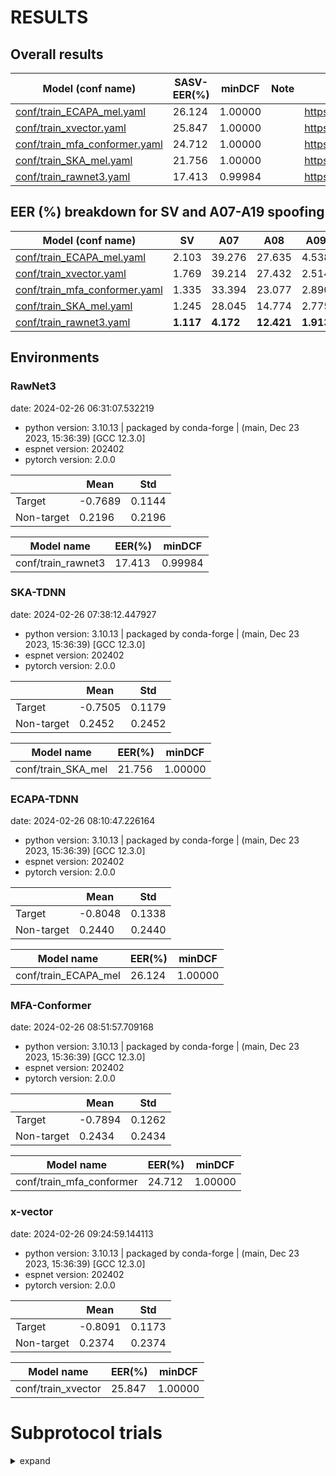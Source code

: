 # RESULTS
## Overall results

| Model (conf name) | SASV-EER(%) | minDCF | Note | Huggingface |
|---|---|---|---|---|
| [conf/train_ECAPA_mel.yaml](conf/train_ECAPA_mel.yaml) | 26.124 | 1.00000 | | https://huggingface.co/espnet/voxcelebs12_ecapa_mel |
| [conf/train_xvector.yaml](conf/train_xvector.yaml) | 25.847 | 1.00000 | | https://huggingface.co/espnet/voxcelebs12_xvector_mel |
| [conf/train_mfa_conformer.yaml](conf/train_mfa_conformer.yaml) | 24.712	 | 1.00000 | | https://huggingface.co/espnet/voxcelebs12_mfaconformer_mel |
| [conf/train_SKA_mel.yaml](conf/train_SKA_mel.yaml) | 21.756 | 1.00000 | | https://huggingface.co/espnet/voxcelebs12_ska_mel |
| [conf/train_rawnet3.yaml](conf/train_rawnet3.yaml) | 17.413 | 0.99984 | | https://huggingface.co/espnet/voxcelebs12_rawnet3 |

## EER (%) breakdown for SV and A07-A19 spoofing

| Model (conf name) | SV | A07 | A08 | A09 | A10 | A11 | A12 | A13 | A14 | A15 | A16 | A17 | A18 | A19 |
|---|---|---|---|---|---|---|---|---|---|---|---|---|---|---|
| [conf/train_ECAPA_mel.yaml](conf/train_ECAPA_mel.yaml) | 2.103 |39.276 | 27.635| 4.538 |51.974|51.669|42.737|18.566|39.907|44.488|57.530|3.154|3.762|7.184|
| [conf/train_xvector.yaml](conf/train_xvector.yaml) |1.769| 39.214 |27.432 | 2.514 |52.514|49.389|44.618|19.292|40.521|42.593|59.702|2.551|3.948|9.255|
| [conf/train_mfa_conformer.yaml](conf/train_mfa_conformer.yaml) |1.335|33.394|23.077|2.890|52.666|47.561|43.529|17.952|37.281|43.128|59.106|2.570|2.259|6.108|
| [conf/train_SKA_mel.yaml](conf/train_SKA_mel.yaml) | 1.245 | 28.045 | 14.774 |2.775|__49.013__| 45.645 |__37.654__|__10.501__|30.057|__38.585__|55.800 |__1.546__|__1.770__| 4.097 |
| [conf/train_rawnet3.yaml](conf/train_rawnet3.yaml) |__1.117__|__4.172__|__12.421__|__1.913__|50.204|__43.333__|39.438|12.272|__27.002__|39.296|__13.948__|1.791|2.177|__1.079__

## Environments

### RawNet3
date: 2024-02-26 06:31:07.532219

- python version: 3.10.13 | packaged by conda-forge | (main, Dec 23 2023, 15:36:39) [GCC 12.3.0]
- espnet version: 202402
- pytorch version: 2.0.0

| | Mean | Std |
|---|---|---|
| Target | -0.7689 | 0.1144 |
| Non-target | 0.2196 | 0.2196 |

| Model name | EER(%) | minDCF |
|---|---|---|
| conf/train_rawnet3 | 17.413 | 0.99984 |

### SKA-TDNN
date: 2024-02-26 07:38:12.447927

- python version: 3.10.13 | packaged by conda-forge | (main, Dec 23 2023, 15:36:39) [GCC 12.3.0]
- espnet version: 202402
- pytorch version: 2.0.0

| | Mean | Std |
|---|---|---|
| Target | -0.7505 | 0.1179 |
| Non-target | 0.2452 | 0.2452 |

| Model name | EER(%) | minDCF |
|---|---|---|
| conf/train_SKA_mel | 21.756 | 1.00000 |

### ECAPA-TDNN
date: 2024-02-26 08:10:47.226164

- python version: 3.10.13 | packaged by conda-forge | (main, Dec 23 2023, 15:36:39) [GCC 12.3.0]
- espnet version: 202402
- pytorch version: 2.0.0

| | Mean | Std |
|---|---|---|
| Target | -0.8048 | 0.1338 |
| Non-target | 0.2440 | 0.2440 |

| Model name | EER(%) | minDCF |
|---|---|---|
| conf/train_ECAPA_mel | 26.124 | 1.00000 |

### MFA-Conformer
date: 2024-02-26 08:51:57.709168

- python version: 3.10.13 | packaged by conda-forge | (main, Dec 23 2023, 15:36:39) [GCC 12.3.0]
- espnet version: 202402
- pytorch version: 2.0.0

| | Mean | Std |
|---|---|---|
| Target | -0.7894 | 0.1262 |
| Non-target | 0.2434 | 0.2434 |

| Model name | EER(%) | minDCF |
|---|---|---|
| conf/train_mfa_conformer | 24.712 | 1.00000 |

### x-vector
date: 2024-02-26 09:24:59.144113

- python version: 3.10.13 | packaged by conda-forge | (main, Dec 23 2023, 15:36:39) [GCC 12.3.0]
- espnet version: 202402
- pytorch version: 2.0.0

| | Mean | Std |
|---|---|---|
| Target | -0.8091 | 0.1173 |
| Non-target | 0.2374 | 0.2374 |

| Model name | EER(%) | minDCF |
|---|---|---|
| conf/train_xvector | 25.847 | 1.00000 |

# Subprotocol trials
<details><summary>expand</summary>

## RawNet3

### SV
date: 2024-02-27 11:15:36.088677

- python version: 3.10.13 | packaged by conda-forge | (main, Dec 23 2023, 15:36:39) [GCC 12.3.0]
- espnet version: 202402
- pytorch version: 2.0.0

| | Mean | Std |
|---|---|---|
| Target | -0.7689 | 0.1144 |
| Non-target | 0.0964 | 0.0964 |

| Model name | EER(%) | minDCF |
|---|---|---|
| conf/train_rawnet3 | 1.117 | 0.04894 |

### A07
date: 2024-02-27 11:53:35.503210

- python version: 3.10.13 | packaged by conda-forge | (main, Dec 23 2023, 15:36:39) [GCC 12.3.0]
- espnet version: 202402
- pytorch version: 2.0.0

| | Mean | Std |
|---|---|---|
| Target | -0.7689 | 0.1144 |
| Non-target | 0.0781 | 0.0781 |

| Model name | EER(%) | minDCF |
|---|---|---|
| conf/train_rawnet3 | 4.172 | 0.14652 |
### A08
date: 2024-02-27 12:02:01.602488

- python version: 3.10.13 | packaged by conda-forge | (main, Dec 23 2023, 15:36:39) [GCC 12.3.0]
- espnet version: 202402
- pytorch version: 2.0.0

| | Mean | Std |
|---|---|---|
| Target | -0.7689 | 0.1144 |
| Non-target | 0.1206 | 0.1206 |

| Model name | EER(%) | minDCF |
|---|---|---|
| conf/train_rawnet3 | 12.421 | 0.55514 |
### A09
date: 2024-02-27 12:09:55.437283

- python version: 3.10.13 | packaged by conda-forge | (main, Dec 23 2023, 15:36:39) [GCC 12.3.0]
- espnet version: 202402
- pytorch version: 2.0.0

| | Mean | Std |
|---|---|---|
| Target | -0.7689 | 0.1144 |
| Non-target | 0.0966 | 0.0966 |

| Model name | EER(%) | minDCF |
|---|---|---|
| conf/train_rawnet3 | 1.913 | 0.09700 |
### A10
date: 2024-02-27 12:15:25.247395

- python version: 3.10.13 | packaged by conda-forge | (main, Dec 23 2023, 15:36:39) [GCC 12.3.0]
- espnet version: 202402
- pytorch version: 2.0.0

| | Mean | Std |
|---|---|---|
| Target | -0.7689 | 0.1144 |
| Non-target | 0.1326 | 0.1326 |

| Model name | EER(%) | minDCF |
|---|---|---|
| conf/train_rawnet3 | 50.204 | 1.00000 |
### A11
date: 2024-02-27 12:20:42.451489

- python version: 3.10.13 | packaged by conda-forge | (main, Dec 23 2023, 15:36:39) [GCC 12.3.0]
- espnet version: 202402
- pytorch version: 2.0.0

| | Mean | Std |
|---|---|---|
| Target | -0.7689 | 0.1144 |
| Non-target | 0.1273 | 0.1273 |

| Model name | EER(%) | minDCF |
|---|---|---|
| conf/train_rawnet3 | 43.333 | 0.99851 |
### A12
date: 2024-02-27 12:25:56.069889

- python version: 3.10.13 | packaged by conda-forge | (main, Dec 23 2023, 15:36:39) [GCC 12.3.0]
- espnet version: 202402
- pytorch version: 2.0.0

| | Mean | Std |
|---|---|---|
| Target | -0.7689 | 0.1144 |
| Non-target | 0.1282 | 0.1282 |

| Model name | EER(%) | minDCF |
|---|---|---|
| conf/train_rawnet3 | 39.438 | 0.99851 |
### A13
date: 2024-02-27 12:31:42.769969

- python version: 3.10.13 | packaged by conda-forge | (main, Dec 23 2023, 15:36:39) [GCC 12.3.0]
- espnet version: 202402
- pytorch version: 2.0.0

| | Mean | Std |
|---|---|---|
| Target | -0.7689 | 0.1144 |
| Non-target | 0.1019 | 0.1019 |

| Model name | EER(%) | minDCF |
|---|---|---|
| conf/train_rawnet3 | 12.272 | 0.48230 |
### A14
date: 2024-02-27 12:37:12.244739

- python version: 3.10.13 | packaged by conda-forge | (main, Dec 23 2023, 15:36:39) [GCC 12.3.0]
- espnet version: 202402
- pytorch version: 2.0.0

| | Mean | Std |
|---|---|---|
| Target | -0.7689 | 0.1144 |
| Non-target | 0.1126 | 0.1126 |

| Model name | EER(%) | minDCF |
|---|---|---|
| conf/train_rawnet3 | 27.002 | 0.97394 |
### A15
date: 2024-02-27 12:42:15.843638

- python version: 3.10.13 | packaged by conda-forge | (main, Dec 23 2023, 15:36:39) [GCC 12.3.0]
- espnet version: 202402
- pytorch version: 2.0.0

| | Mean | Std |
|---|---|---|
| Target | -0.7689 | 0.1144 |
| Non-target | 0.1094 | 0.1094 |

| Model name | EER(%) | minDCF |
|---|---|---|
| conf/train_rawnet3 | 39.296 | 0.99646 |
### A16
date: 2024-02-27 12:47:57.103611

- python version: 3.10.13 | packaged by conda-forge | (main, Dec 23 2023, 15:36:39) [GCC 12.3.0]
- espnet version: 202402
- pytorch version: 2.0.0

| | Mean | Std |
|---|---|---|
| Target | -0.7689 | 0.1144 |
| Non-target | 0.1018 | 0.1018 |

| Model name | EER(%) | minDCF |
|---|---|---|
| conf/train_rawnet3 | 13.948 | 0.70038 |
### A17
date: 2024-02-27 12:53:02.348708

- python version: 3.10.13 | packaged by conda-forge | (main, Dec 23 2023, 15:36:39) [GCC 12.3.0]
- espnet version: 202402
- pytorch version: 2.0.0

| | Mean | Std |
|---|---|---|
| Target | -0.7689 | 0.1144 |
| Non-target | 0.1042 | 0.1042 |

| Model name | EER(%) | minDCF |
|---|---|---|
| conf/train_rawnet3 | 1.791 | 0.08008 |
### A18
date: 2024-02-27 12:58:24.712830

- python version: 3.10.13 | packaged by conda-forge | (main, Dec 23 2023, 15:36:39) [GCC 12.3.0]
- espnet version: 202402
- pytorch version: 2.0.0

| | Mean | Std |
|---|---|---|
| Target | -0.7689 | 0.1144 |
| Non-target | 0.0986 | 0.0986 |

| Model name | EER(%) | minDCF |
|---|---|---|
| conf/train_rawnet3 | 2.177 | 0.09191 |
### A19
date: 2024-02-27 13:03:33.379022

- python version: 3.10.13 | packaged by conda-forge | (main, Dec 23 2023, 15:36:39) [GCC 12.3.0]
- espnet version: 202402
- pytorch version: 2.0.0

| | Mean | Std |
|---|---|---|
| Target | -0.7689 | 0.1144 |
| Non-target | 0.0809 | 0.0809 |

| Model name | EER(%) | minDCF |
|---|---|---|
| conf/train_rawnet3 | 1.079 | 0.06626 |

## SKA-TDNN

### SV
date: 2024-02-27 13:17:37.638194

- python version: 3.10.13 | packaged by conda-forge | (main, Dec 23 2023, 15:36:39) [GCC 12.3.0]
- espnet version: 202402
- pytorch version: 2.0.0

| | Mean | Std |
|---|---|---|
| Target | -0.7505 | 0.1179 |
| Non-target | 0.0997 | 0.0997 |

| Model name | EER(%) | minDCF |
|---|---|---|
| conf/train_SKA_mel | 1.245 | 0.06959 |
### A07
date: 2024-02-27 13:39:52.524862

- python version: 3.10.13 | packaged by conda-forge | (main, Dec 23 2023, 15:36:39) [GCC 12.3.0]
- espnet version: 202402
- pytorch version: 2.0.0

| | Mean | Std |
|---|---|---|
| Target | -0.7505 | 0.1179 |
| Non-target | 0.1156 | 0.1156 |

| Model name | EER(%) | minDCF |
|---|---|---|
| conf/train_SKA_mel | 28.045 | 0.87993 |
### A08
date: 2024-02-27 13:47:13.719990

- python version: 3.10.13 | packaged by conda-forge | (main, Dec 23 2023, 15:36:39) [GCC 12.3.0]
- espnet version: 202402
- pytorch version: 2.0.0

| | Mean | Std |
|---|---|---|
| Target | -0.7505 | 0.1179 |
| Non-target | 0.1101 | 0.1101 |

| Model name | EER(%) | minDCF |
|---|---|---|
| conf/train_SKA_mel | 14.774 | 0.58913 |
### A09
date: 2024-02-27 13:54:41.520466

- python version: 3.10.13 | packaged by conda-forge | (main, Dec 23 2023, 15:36:39) [GCC 12.3.0]
- espnet version: 202402
- pytorch version: 2.0.0

| | Mean | Std |
|---|---|---|
| Target | -0.7505 | 0.1179 |
| Non-target | 0.1038 | 0.1038 |

| Model name | EER(%) | minDCF |
|---|---|---|
| conf/train_SKA_mel | 2.775 | 0.12594 |
### A10
date: 2024-02-27 14:01:47.901840

- python version: 3.10.13 | packaged by conda-forge | (main, Dec 23 2023, 15:36:39) [GCC 12.3.0]
- espnet version: 202402
- pytorch version: 2.0.0

| | Mean | Std |
|---|---|---|
| Target | -0.7505 | 0.1179 |
| Non-target | 0.1370 | 0.1370 |

| Model name | EER(%) | minDCF |
|---|---|---|
| conf/train_SKA_mel | 49.013 | 0.99981 |
### A11
date: 2024-02-27 14:09:13.161921

- python version: 3.10.13 | packaged by conda-forge | (main, Dec 23 2023, 15:36:39) [GCC 12.3.0]
- espnet version: 202402
- pytorch version: 2.0.0

| | Mean | Std |
|---|---|---|
| Target | -0.7505 | 0.1179 |
| Non-target | 0.1331 | 0.1331 |

| Model name | EER(%) | minDCF |
|---|---|---|
| conf/train_SKA_mel | 45.645 | 0.99814 |
### A12
date: 2024-02-27 14:16:24.912623

- python version: 3.10.13 | packaged by conda-forge | (main, Dec 23 2023, 15:36:39) [GCC 12.3.0]
- espnet version: 202402
- pytorch version: 2.0.0

| | Mean | Std |
|---|---|---|
| Target | -0.7505 | 0.1179 |
| Non-target | 0.1411 | 0.1411 |

| Model name | EER(%) | minDCF |
|---|---|---|
| conf/train_SKA_mel | 37.654 | 0.99902 |
### A13
date: 2024-02-27 14:23:29.051876

- python version: 3.10.13 | packaged by conda-forge | (main, Dec 23 2023, 15:36:39) [GCC 12.3.0]
- espnet version: 202402
- pytorch version: 2.0.0

| | Mean | Std |
|---|---|---|
| Target | -0.7505 | 0.1179 |
| Non-target | 0.1209 | 0.1209 |

| Model name | EER(%) | minDCF |
|---|---|---|
| conf/train_SKA_mel | 10.501 | 0.48012 |
### A14
date: 2024-02-27 14:31:26.798849

- python version: 3.10.13 | packaged by conda-forge | (main, Dec 23 2023, 15:36:39) [GCC 12.3.0]
- espnet version: 202402
- pytorch version: 2.0.0

| | Mean | Std |
|---|---|---|
| Target | -0.7505 | 0.1179 |
| Non-target | 0.1231 | 0.1231 |

| Model name | EER(%) | minDCF |
|---|---|---|
| conf/train_SKA_mel | 30.057 | 0.98078 |
### A15
date: 2024-02-27 14:38:11.396463

- python version: 3.10.13 | packaged by conda-forge | (main, Dec 23 2023, 15:36:39) [GCC 12.3.0]
- espnet version: 202402
- pytorch version: 2.0.0

| | Mean | Std |
|---|---|---|
| Target | -0.7505 | 0.1179 |
| Non-target | 0.1186 | 0.1186 |

| Model name | EER(%) | minDCF |
|---|---|---|
| conf/train_SKA_mel | 38.585 | 0.99590 |
### A16
date: 2024-02-27 14:45:03.819763

- python version: 3.10.13 | packaged by conda-forge | (main, Dec 23 2023, 15:36:39) [GCC 12.3.0]
- espnet version: 202402
- pytorch version: 2.0.0

| | Mean | Std |
|---|---|---|
| Target | -0.7505 | 0.1179 |
| Non-target | 0.1287 | 0.1287 |

| Model name | EER(%) | minDCF |
|---|---|---|
| conf/train_SKA_mel | 55.800 | 1.00000 |
### A17
date: 2024-02-27 14:51:48.948318

- python version: 3.10.13 | packaged by conda-forge | (main, Dec 23 2023, 15:36:39) [GCC 12.3.0]
- espnet version: 202402
- pytorch version: 2.0.0

| | Mean | Std |
|---|---|---|
| Target | -0.7505 | 0.1179 |
| Non-target | 0.1059 | 0.1059 |

| Model name | EER(%) | minDCF |
|---|---|---|
| conf/train_SKA_mel | 1.546 | 0.09163 |
### A18
date: 2024-02-27 14:59:00.361763

- python version: 3.10.13 | packaged by conda-forge | (main, Dec 23 2023, 15:36:39) [GCC 12.3.0]
- espnet version: 202402
- pytorch version: 2.0.0

| | Mean | Std |
|---|---|---|
| Target | -0.7505 | 0.1179 |
| Non-target | 0.0976 | 0.0976 |

| Model name | EER(%) | minDCF |
|---|---|---|
| conf/train_SKA_mel | 1.770 | 0.11161 |
### A19
date: 2024-02-27 15:05:46.297891

- python version: 3.10.13 | packaged by conda-forge | (main, Dec 23 2023, 15:36:39) [GCC 12.3.0]
- espnet version: 202402
- pytorch version: 2.0.0

| | Mean | Std |
|---|---|---|
| Target | -0.7505 | 0.1179 |
| Non-target | 0.1128 | 0.1128 |

| Model name | EER(%) | minDCF |
|---|---|---|
| conf/train_SKA_mel | 4.097 | 0.26304 |

## ECAPA-TDNN

### SV
date: 2024-02-27 15:20:39.941932

- python version: 3.10.13 | packaged by conda-forge | (main, Dec 23 2023, 15:36:39) [GCC 12.3.0]
- espnet version: 202402
- pytorch version: 2.0.0

| | Mean | Std |
|---|---|---|
| Target | -0.8048 | 0.1338 |
| Non-target | 0.0938 | 0.0938 |

| Model name | EER(%) | minDCF |
|---|---|---|
| conf/train_ECAPA_mel | 2.103 | 0.11360 |
### A07
date: 2024-02-27 15:24:48.794785

- python version: 3.10.13 | packaged by conda-forge | (main, Dec 23 2023, 15:36:39) [GCC 12.3.0]
- espnet version: 202402
- pytorch version: 2.0.0

| | Mean | Std |
|---|---|---|
| Target | -0.8048 | 0.1338 |
| Non-target | 0.1148 | 0.1148 |

| Model name | EER(%) | minDCF |
|---|---|---|
| conf/train_ECAPA_mel | 39.276 | 0.97851 |
### A08
date: 2024-02-27 15:29:39.679477

- python version: 3.10.13 | packaged by conda-forge | (main, Dec 23 2023, 15:36:39) [GCC 12.3.0]
- espnet version: 202402
- pytorch version: 2.0.0

| | Mean | Std |
|---|---|---|
| Target | -0.8048 | 0.1338 |
| Non-target | 0.1128 | 0.1128 |

| Model name | EER(%) | minDCF |
|---|---|---|
| conf/train_ECAPA_mel | 27.635 | 0.82176 |
### A09
date: 2024-02-27 15:33:45.922774

- python version: 3.10.13 | packaged by conda-forge | (main, Dec 23 2023, 15:36:39) [GCC 12.3.0]
- espnet version: 202402
- pytorch version: 2.0.0

| | Mean | Std |
|---|---|---|
| Target | -0.8048 | 0.1338 |
| Non-target | 0.1036 | 0.1036 |

| Model name | EER(%) | minDCF |
|---|---|---|
| conf/train_ECAPA_mel | 4.538 | 0.22583 |
### A10
date: 2024-02-27 15:37:51.551945

- python version: 3.10.13 | packaged by conda-forge | (main, Dec 23 2023, 15:36:39) [GCC 12.3.0]
- espnet version: 202402
- pytorch version: 2.0.0

| | Mean | Std |
|---|---|---|
| Target | -0.8048 | 0.1338 |
| Non-target | 0.1435 | 0.1435 |

| Model name | EER(%) | minDCF |
|---|---|---|
| conf/train_ECAPA_mel | 51.974 | 0.99851 |

### A11
date: 2024-02-27 15:42:13.396684

- python version: 3.10.13 | packaged by conda-forge | (main, Dec 23 2023, 15:36:39) [GCC 12.3.0]
- espnet version: 202402
- pytorch version: 2.0.0

| | Mean | Std |
|---|---|---|
| Target | -0.8048 | 0.1338 |
| Non-target | 0.1421 | 0.1421 |

| Model name | EER(%) | minDCF |
|---|---|---|
| conf/train_ECAPA_mel | 51.669 | 0.99870 |
### A12
date: 2024-02-27 15:46:10.733481

- python version: 3.10.13 | packaged by conda-forge | (main, Dec 23 2023, 15:36:39) [GCC 12.3.0]
- espnet version: 202402
- pytorch version: 2.0.0

| | Mean | Std |
|---|---|---|
| Target | -0.8048 | 0.1338 |
| Non-target | 0.1411 | 0.1411 |

| Model name | EER(%) | minDCF |
|---|---|---|
| conf/train_ECAPA_mel | 42.737 | 0.99851 |
### A13
date: 2024-02-27 15:50:06.975325

- python version: 3.10.13 | packaged by conda-forge | (main, Dec 23 2023, 15:36:39) [GCC 12.3.0]
- espnet version: 202402
- pytorch version: 2.0.0

| | Mean | Std |
|---|---|---|
| Target | -0.8048 | 0.1338 |
| Non-target | 0.1123 | 0.1123 |

| Model name | EER(%) | minDCF |
|---|---|---|
| conf/train_ECAPA_mel | 18.566 | 0.75692 |
### A14
date: 2024-02-27 15:54:20.509230

- python version: 3.10.13 | packaged by conda-forge | (main, Dec 23 2023, 15:36:39) [GCC 12.3.0]
- espnet version: 202402
- pytorch version: 2.0.0

| | Mean | Std |
|---|---|---|
| Target | -0.8048 | 0.1338 |
| Non-target | 0.1155 | 0.1155 |

| Model name | EER(%) | minDCF |
|---|---|---|
| conf/train_ECAPA_mel | 39.907 | 0.99405 |
### A15
date: 2024-02-27 15:58:17.130093

- python version: 3.10.13 | packaged by conda-forge | (main, Dec 23 2023, 15:36:39) [GCC 12.3.0]
- espnet version: 202402
- pytorch version: 2.0.0

| | Mean | Std |
|---|---|---|
| Target | -0.8048 | 0.1338 |
| Non-target | 0.1149 | 0.1149 |

| Model name | EER(%) | minDCF |
|---|---|---|
| conf/train_ECAPA_mel | 44.488 | 0.98510 |
### A16
date: 2024-02-27 16:02:16.203237

- python version: 3.10.13 | packaged by conda-forge | (main, Dec 23 2023, 15:36:39) [GCC 12.3.0]
- espnet version: 202402
- pytorch version: 2.0.0

| | Mean | Std |
|---|---|---|
| Target | -0.8048 | 0.1338 |
| Non-target | 0.1346 | 0.1346 |

| Model name | EER(%) | minDCF |
|---|---|---|
| conf/train_ECAPA_mel | 57.530 | 1.00000 |
### A17
date: 2024-02-27 16:06:21.542169

- python version: 3.10.13 | packaged by conda-forge | (main, Dec 23 2023, 15:36:39) [GCC 12.3.0]
- espnet version: 202402
- pytorch version: 2.0.0

| | Mean | Std |
|---|---|---|
| Target | -0.8048 | 0.1338 |
| Non-target | 0.1033 | 0.1033 |

| Model name | EER(%) | minDCF |
|---|---|---|
| conf/train_ECAPA_mel | 3.154 | 0.18429 |
### A18
date: 2024-02-27 16:10:24.657875

- python version: 3.10.13 | packaged by conda-forge | (main, Dec 23 2023, 15:36:39) [GCC 12.3.0]
- espnet version: 202402
- pytorch version: 2.0.0

| | Mean | Std |
|---|---|---|
| Target | -0.8048 | 0.1338 |
| Non-target | 0.1007 | 0.1007 |

| Model name | EER(%) | minDCF |
|---|---|---|
| conf/train_ECAPA_mel | 3.762 | 0.21424 |
### A19
date: 2024-02-27 16:14:24.949749

- python version: 3.10.13 | packaged by conda-forge | (main, Dec 23 2023, 15:36:39) [GCC 12.3.0]
- espnet version: 202402
- pytorch version: 2.0.0

| | Mean | Std |
|---|---|---|
| Target | -0.8048 | 0.1338 |
| Non-target | 0.1106 | 0.1106 |

| Model name | EER(%) | minDCF |
|---|---|---|
| conf/train_ECAPA_mel | 7.184 | 0.38394 |

## MFA-conformer
### SV
date: 2024-02-27 17:16:47.826700

- python version: 3.10.13 | packaged by conda-forge | (main, Dec 23 2023, 15:36:39) [GCC 12.3.0]
- espnet version: 202402
- pytorch version: 2.0.0

| | Mean | Std |
|---|---|---|
| Target | -0.7894 | 0.1262 |
| Non-target | 0.0938 | 0.0938 |

| Model name | EER(%) | minDCF |
|---|---|---|
| conf/train_mfa_conformer | 1.335 | 0.07360 |
### A07
date: 2024-02-27 17:22:35.591538

- python version: 3.10.13 | packaged by conda-forge | (main, Dec 23 2023, 15:36:39) [GCC 12.3.0]
- espnet version: 202402
- pytorch version: 2.0.0

| | Mean | Std |
|---|---|---|
| Target | -0.7894 | 0.1262 |
| Non-target | 0.1142 | 0.1142 |

| Model name | EER(%) | minDCF |
|---|---|---|
| conf/train_mfa_conformer | 33.394 | 0.91796 |
### A08
date: 2024-02-27 17:28:21.413240

- python version: 3.10.13 | packaged by conda-forge | (main, Dec 23 2023, 15:36:39) [GCC 12.3.0]
- espnet version: 202402
- pytorch version: 2.0.0

| | Mean | Std |
|---|---|---|
| Target | -0.7894 | 0.1262 |
| Non-target | 0.1161 | 0.1161 |

| Model name | EER(%) | minDCF |
|---|---|---|
| conf/train_mfa_conformer | 23.077 | 0.72508 |
### A09
date: 2024-02-27 17:34:06.180903

- python version: 3.10.13 | packaged by conda-forge | (main, Dec 23 2023, 15:36:39) [GCC 12.3.0]
- espnet version: 202402
- pytorch version: 2.0.0

| | Mean | Std |
|---|---|---|
| Target | -0.7894 | 0.1262 |
| Non-target | 0.0992 | 0.0992 |

| Model name | EER(%) | minDCF |
|---|---|---|
| conf/train_mfa_conformer | 2.890 | 0.12334 |
### A10
date: 2024-02-27 17:39:53.286866

- python version: 3.10.13 | packaged by conda-forge | (main, Dec 23 2023, 15:36:39) [GCC 12.3.0]
- espnet version: 202402
- pytorch version: 2.0.0

| | Mean | Std |
|---|---|---|
| Target | -0.7894 | 0.1262 |
| Non-target | 0.1399 | 0.1399 |

| Model name | EER(%) | minDCF |
|---|---|---|
| conf/train_mfa_conformer | 52.666 | 1.00000 |
### A11
date: 2024-02-27 17:45:38.874941

- python version: 3.10.13 | packaged by conda-forge | (main, Dec 23 2023, 15:36:39) [GCC 12.3.0]
- espnet version: 202402
- pytorch version: 2.0.0

| | Mean | Std |
|---|---|---|
| Target | -0.7894 | 0.1262 |
| Non-target | 0.1357 | 0.1357 |

| Model name | EER(%) | minDCF |
|---|---|---|
| conf/train_mfa_conformer | 47.561 | 0.99832 |
### A12
date: 2024-02-27 17:51:26.157545

- python version: 3.10.13 | packaged by conda-forge | (main, Dec 23 2023, 15:36:39) [GCC 12.3.0]
- espnet version: 202402
- pytorch version: 2.0.0

| | Mean | Std |
|---|---|---|
| Target | -0.7894 | 0.1262 |
| Non-target | 0.1374 | 0.1374 |

| Model name | EER(%) | minDCF |
|---|---|---|
| conf/train_mfa_conformer | 43.529 | 0.99926 |
### A13
date: 2024-02-27 17:57:13.055793

- python version: 3.10.13 | packaged by conda-forge | (main, Dec 23 2023, 15:36:39) [GCC 12.3.0]
- espnet version: 202402
- pytorch version: 2.0.0

| | Mean | Std |
|---|---|---|
| Target | -0.7894 | 0.1262 |
| Non-target | 0.1114 | 0.1114 |

| Model name | EER(%) | minDCF |
|---|---|---|
| conf/train_mfa_conformer | 17.952 | 0.64849 |
### A14
date: 2024-02-27 18:02:59.994983

- python version: 3.10.13 | packaged by conda-forge | (main, Dec 23 2023, 15:36:39) [GCC 12.3.0]
- espnet version: 202402
- pytorch version: 2.0.0

| | Mean | Std |
|---|---|---|
| Target | -0.7894 | 0.1262 |
| Non-target | 0.1222 | 0.1222 |

| Model name | EER(%) | minDCF |
|---|---|---|
| conf/train_mfa_conformer | 37.281 | 0.98003 |
### A15
date: 2024-02-27 18:08:46.911828

- python version: 3.10.13 | packaged by conda-forge | (main, Dec 23 2023, 15:36:39) [GCC 12.3.0]
- espnet version: 202402
- pytorch version: 2.0.0

| | Mean | Std |
|---|---|---|
| Target | -0.7894 | 0.1262 |
| Non-target | 0.1190 | 0.1190 |

| Model name | EER(%) | minDCF |
|---|---|---|
| conf/train_mfa_conformer | 43.128 | 0.99069 |
### A16
date: 2024-02-27 18:14:34.204601

- python version: 3.10.13 | packaged by conda-forge | (main, Dec 23 2023, 15:36:39) [GCC 12.3.0]
- espnet version: 202402
- pytorch version: 2.0.0

| | Mean | Std |
|---|---|---|
| Target | -0.7894 | 0.1262 |
| Non-target | 0.1328 | 0.1328 |

| Model name | EER(%) | minDCF |
|---|---|---|
| conf/train_mfa_conformer | 59.106 | 1.00000 |
### A17
date: 2024-02-27 18:20:20.830238

- python version: 3.10.13 | packaged by conda-forge | (main, Dec 23 2023, 15:36:39) [GCC 12.3.0]
- espnet version: 202402
- pytorch version: 2.0.0

| | Mean | Std |
|---|---|---|
| Target | -0.7894 | 0.1262 |
| Non-target | 0.1065 | 0.1065 |

| Model name | EER(%) | minDCF |
|---|---|---|
| conf/train_mfa_conformer | 2.570 | 0.16197 |
### A18
date: 2024-02-27 18:26:08.860074

- python version: 3.10.13 | packaged by conda-forge | (main, Dec 23 2023, 15:36:39) [GCC 12.3.0]
- espnet version: 202402
- pytorch version: 2.0.0

| | Mean | Std |
|---|---|---|
| Target | -0.7894 | 0.1262 |
| Non-target | 0.0951 | 0.0951 |

| Model name | EER(%) | minDCF |
|---|---|---|
| conf/train_mfa_conformer | 2.259 | 0.11208 |
### A19
date: 2024-02-27 18:31:56.184388

- python version: 3.10.13 | packaged by conda-forge | (main, Dec 23 2023, 15:36:39) [GCC 12.3.0]
- espnet version: 202402
- pytorch version: 2.0.0

| | Mean | Std |
|---|---|---|
| Target | -0.7894 | 0.1262 |
| Non-target | 0.1063 | 0.1063 |

| Model name | EER(%) | minDCF |
|---|---|---|
| conf/train_mfa_conformer | 6.108 | 0.36242 |2024-02-27T18:31:56 |

## x-vector
### SV
date: 2024-02-27 18:46:47.088042

- python version: 3.10.13 | packaged by conda-forge | (main, Dec 23 2023, 15:36:39) [GCC 12.3.0]
- espnet version: 202402
- pytorch version: 2.0.0

| | Mean | Std |
|---|---|---|
| Target | -0.8091 | 0.1173 |
| Non-target | 0.1007 | 0.1007 |

| Model name | EER(%) | minDCF |
|---|---|---|
| conf/train_xvector | 1.769 | 0.12031 |
### A07
date: 2024-02-27 18:50:17.579856

- python version: 3.10.13 | packaged by conda-forge | (main, Dec 23 2023, 15:36:39) [GCC 12.3.0]
- espnet version: 202402
- pytorch version: 2.0.0

| | Mean | Std |
|---|---|---|
| Target | -0.8091 | 0.1173 |
| Non-target | 0.1134 | 0.1134 |

| Model name | EER(%) | minDCF |
|---|---|---|
| conf/train_xvector | 39.214 | 0.98642 |
### A08
date: 2024-02-27 18:53:45.686145

- python version: 3.10.13 | packaged by conda-forge | (main, Dec 23 2023, 15:36:39) [GCC 12.3.0]
- espnet version: 202402
- pytorch version: 2.0.0

| | Mean | Std |
|---|---|---|
| Target | -0.8091 | 0.1173 |
| Non-target | 0.1222 | 0.1222 |

| Model name | EER(%) | minDCF |
|---|---|---|
| conf/train_xvector | 27.432 | 0.86012 |
### A09
date: 2024-02-27 18:57:15.571895

- python version: 3.10.13 | packaged by conda-forge | (main, Dec 23 2023, 15:36:39) [GCC 12.3.0]
- espnet version: 202402
- pytorch version: 2.0.0

| | Mean | Std |
|---|---|---|
| Target | -0.8091 | 0.1173 |
| Non-target | 0.1039 | 0.1039 |

| Model name | EER(%) | minDCF |
|---|---|---|
| conf/train_xvector | 2.514 | 0.12675 |
### A10
date: 2024-02-27 19:00:45.868605

- python version: 3.10.13 | packaged by conda-forge | (main, Dec 23 2023, 15:36:39) [GCC 12.3.0]
- espnet version: 202402
- pytorch version: 2.0.0

| | Mean | Std |
|---|---|---|
| Target | -0.8091 | 0.1173 |
| Non-target | 0.1428 | 0.1428 |

| Model name | EER(%) | minDCF |
|---|---|---|
| conf/train_xvector | 52.514 | 0.99981 |
### A11
date: 2024-02-27 19:04:16.249534

- python version: 3.10.13 | packaged by conda-forge | (main, Dec 23 2023, 15:36:39) [GCC 12.3.0]
- espnet version: 202402
- pytorch version: 2.0.0

| | Mean | Std |
|---|---|---|
| Target | -0.8091 | 0.1173 |
| Non-target | 0.1380 | 0.1380 |

| Model name | EER(%) | minDCF |
|---|---|---|
| conf/train_xvector | 49.389 | 0.99888 |
### A12
date: 2024-02-27 19:07:46.341433

- python version: 3.10.13 | packaged by conda-forge | (main, Dec 23 2023, 15:36:39) [GCC 12.3.0]
- espnet version: 202402
- pytorch version: 2.0.0

| | Mean | Std |
|---|---|---|
| Target | -0.8091 | 0.1173 |
| Non-target | 0.1358 | 0.1358 |

| Model name | EER(%) | minDCF |
|---|---|---|
| conf/train_xvector | 44.618 | 0.99907 |
### A13
date: 2024-02-27 19:11:16.559528

- python version: 3.10.13 | packaged by conda-forge | (main, Dec 23 2023, 15:36:39) [GCC 12.3.0]
- espnet version: 202402
- pytorch version: 2.0.0

| | Mean | Std |
|---|---|---|
| Target | -0.8091 | 0.1173 |
| Non-target | 0.1060 | 0.1060 |

| Model name | EER(%) | minDCF |
|---|---|---|
| conf/train_xvector | 19.292 | 0.70417 |
### A14
date: 2024-02-27 19:14:46.716614

- python version: 3.10.13 | packaged by conda-forge | (main, Dec 23 2023, 15:36:39) [GCC 12.3.0]
- espnet version: 202402
- pytorch version: 2.0.0

| | Mean | Std |
|---|---|---|
| Target | -0.8091 | 0.1173 |
| Non-target | 0.1117 | 0.1117 |

| Model name | EER(%) | minDCF |
|---|---|---|
| conf/train_xvector | 40.521 | 0.99814 |
### A15
date: 2024-02-27 19:18:18.388321

- python version: 3.10.13 | packaged by conda-forge | (main, Dec 23 2023, 15:36:39) [GCC 12.3.0]
- espnet version: 202402
- pytorch version: 2.0.0

| | Mean | Std |
|---|---|---|
| Target | -0.8091 | 0.1173 |
| Non-target | 0.1121 | 0.1121 |

| Model name | EER(%) | minDCF |
|---|---|---|
| conf/train_xvector | 42.593 | 0.99907 |
### A16
date: 2024-02-27 19:21:48.705205

- python version: 3.10.13 | packaged by conda-forge | (main, Dec 23 2023, 15:36:39) [GCC 12.3.0]
- espnet version: 202402
- pytorch version: 2.0.0

| | Mean | Std |
|---|---|---|
| Target | -0.8091 | 0.1173 |
| Non-target | 0.1242 | 0.1242 |

| Model name | EER(%) | minDCF |
|---|---|---|
| conf/train_xvector | 59.702 | 1.00000 |
### A17
date: 2024-02-27 19:25:19.174404

- python version: 3.10.13 | packaged by conda-forge | (main, Dec 23 2023, 15:36:39) [GCC 12.3.0]
- espnet version: 202402
- pytorch version: 2.0.0

| | Mean | Std |
|---|---|---|
| Target | -0.8091 | 0.1173 |
| Non-target | 0.1093 | 0.1093 |

| Model name | EER(%) | minDCF |
|---|---|---|
| conf/train_xvector | 2.551 | 0.13312 |
### A18
date: 2024-02-27 19:28:49.195360

- python version: 3.10.13 | packaged by conda-forge | (main, Dec 23 2023, 15:36:39) [GCC 12.3.0]
- espnet version: 202402
- pytorch version: 2.0.0

| | Mean | Std |
|---|---|---|
| Target | -0.8091 | 0.1173 |
| Non-target | 0.1000 | 0.1000 |

| Model name | EER(%) | minDCF |
|---|---|---|
| conf/train_xvector | 3.948 | 0.20679 |
### A19
date: 2024-02-27 19:32:20.156885

- python version: 3.10.13 | packaged by conda-forge | (main, Dec 23 2023, 15:36:39) [GCC 12.3.0]
- espnet version: 202402
- pytorch version: 2.0.0

| | Mean | Std |
|---|---|---|
| Target | -0.8091 | 0.1173 |
| Non-target | 0.1105 | 0.1105 |

| Model name | EER(%) | minDCF |
|---|---|---|
| conf/train_xvector | 9.255 | 0.54227 |
